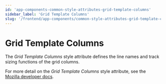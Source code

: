 ```yaml
---
id: 'app-components-common-style-attributes-grid-template-columns'
sidebar_label: 'Grid Template Columns'
slug: '/frontend/app-components/common-style-attributes-grid-template-columns'
---
```

# Grid Template Columns
The *Grid Template Columns* style attribute defines the line names and track sizing functions of the grid columns. 

For more detail on the *Grid Template Columns* style attribute, see the [Mozilla developer docs](https://developer.mozilla.org/en-US/docs/Web/CSS/grid-template-columns).